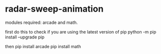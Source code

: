 # radar-sweep-animation

modules required: arcade and math.


first do this to check if you are using the latest version of pip 
python -m pip install –upgrade pip

then
pip install arcade
pip install math
